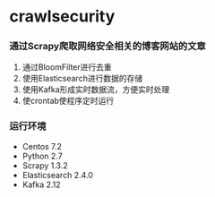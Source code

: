 # crawlsecurity
### 通过Scrapy爬取网络安全相关的博客网站的文章
1. 通过BloomFilter进行去重
2. 使用Elasticsearch进行数据的存储
3. 使用Kafka形成实时数据流，方便实时处理
4. 使crontab使程序定时运行

### 运行环境
 * Centos 7.2
 * Python 2.7
 * Scrapy 1.3.2
 * Elasticsearch 2.4.0
 * Kafka 2.12
